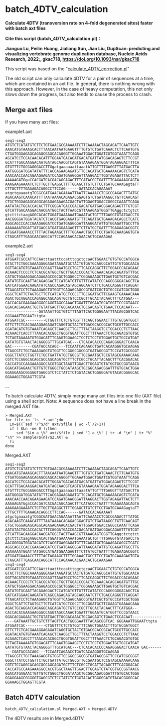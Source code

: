 # batch_4DTV_calculation
**Calculate 4DTV (transversion rate on 4-fold degenerated sites) faster with batch axt files**

**Cite this script (batch_4DTV_calculation.pl)：**

**Jianguo Lu, Peilin Huang, Jialiang Sun, Jian Liu, DupScan: predicting and visualizing vertebrate genome duplication database, Nucleic Acids Research, 2022;, gkac718, https://doi.org/10.1093/nar/gkac718**


This script was based on the "[calculate_4DTV_correction.pl](https://github.com/JinfengChen/Scripts/blob/master/FFgenome/03.evolution/distance_kaks_4dtv/bin/calculate_4DTV_correction.pl)"

The old script can only calculate 4DTV for a pair of sequences at a time, which are contained in an axt file.
In general, there is nothing wrong with this approach.
However, in the case of heavy computation, this not only slows down the progress, but also tends to cause the process to crash.

## Merge axt files
If you have many axt files:

example1.axt
```
seq1-seq2
ATGTCTCATATGTCTTCTGTGAACGCGAAAAATCTTCAAAAACTAGCAGATTCAATTGTC
AAACATGTAAAGCACTTTAACAATAATGAAGTTTTGTGTCTGATCAAACTCTTCAATGTG
CTGATGGGAGAGCAGAGCGAGCACAGGGTTGGAAATGGACTGGATCGTGGTAAATTCAGG
AGCATCCTCCACAACACATTTGGAATGACAGATGACATGATTATGGACAGAGTCTTCCGT
GCATTTGACAAGGACAATGATAGCAACGTCAGTGTAAAAGAATGGATAGAAGGACTTTCA
GTGTTTCTGCGAGGGACCTTGgatgaaaaaattaaatATTGTTTTGAGGTTTATGACTTA
AATGGGGATGGATATATTTCACGAGAAGAGATGTTCCACATGCTGAAAAACAGTCTCATA
AAACAACCAACAGAAGAAGATCCAGATGAAGGGATTAAGGACTTGGTAGAGATTACTCTT
AAAAAGATGgaCCACGATCACGACAGCAGACTTTCATACGCTGATTTTGAGAAAGCAGTA
AAAGAAGAAAATCTCTTGCTTGAGGCTTTTGGAGCTTGTCTTCCTGATGCAAAGagtaTT
CTTGCTTTTGAAAGACAGGCCTTCCAG------GATACCACAGAAAAT
atgctgaaaatgTCGGCGATGAACAGAAAATTAATTCAAAACCTCGCCGAGACTTTATGC
AGACAAGTCAAACATTTTAATAAAACAGAGACGGAGTGTCTGATAAGGCTGTTCAACAGT
CTGCTGGGAGAGCAGGCAGAGAGAAAGACGACTATTGGAGTGGACCGGGCCAAATTCAGA
AATATACTGCACCACACTTTCGGGATGACCGACGACATGATGACGGACAGAGTTTGTCGT
GTCATTGACAAGGACAACGATGGCTACTTAAGCGTTAAAGAGTGGGTTGAggctctgtct
gtctttctaagAGGCACACTGGATGAAAAAATGAAATaCTGTTTTGAGGTGTATGACCTG
AACGGGGATGGATACATCTCACGTGAGGAGATGTTTCAGATGCTGAAAGACAGCCTCATC
AGGCAGCCCACCGAAGAGGATCCTGATGAGGGGATTAAGGATATTGTGGAGATTGCCTTG
AAAAAAATGGATTATGACCATGATGGAAGAGTTTCTTATGCTGATTTTGAGAAGACGGTC
ATGGATGAAAACCTTTTACTAGAAGCTTTTGGAAACTGCCTTCCTGATGCAAAGAGTGTA
CTAGCATTTGAGCAACAGGCATTCCAGAAACACGAACACTGCAAAGAA
```
example2.axt
```
seq3-seq4
ATGGATCGCCATTCCAAtttaatttccatttggctgcaACTGGAACTGTGTGCCATGGCA
GTACTTCTGGCAAAAGGGGAGATAAGATGCTACTGTGATGCAGCGCATTGTGTGGCAACA
GGTTACATGTGTAAATCCGAGTTAAATGCCTGCTTCACCAGGCTTCTGGACCCACAGAAC
ACAAACTCCCCTCTCACGCATGGCTGCTTGGACCCGACTGCAAACACAGCAGATGTTTGC
CATGCTGGAAGGACAGAGAGCCGCGCTGGGGCCTCGGAGAAGCTTGAGTGCTGTCACGAC
GATATGTGCAATTACAGAGGACTCCATGATGTTGTTTCATATCCCAGGGGGGACAGCTCA
GATCATGGAACAAGATATCAGCCAGACAGTAGCAGGAATCTTCTGACCAGGGTTCAGGAT
TTAACATCCTCTAAAGAGCTGTGGTTCAGAGCAGCCGTGATCGCTGTGCCCATCGCTGGG
GGGCTCATTCTAGTGCTTCTCATCATGCTCGCCTTGCGGATGCTTCGAAGTGAAAACAAA
AGACTGCAGGACCAGAGGCAGCAGATGCTGTCCCGCTTGCACTACAACTTTCATGGA---
CACCACACGAAGAAGGGCCAGGTAGCCAAACTGGATTTGGAATGCATGGTTCCCGTAACC
GGACACGAGAACTGCTGTATGACTTGCGACAAACTGCGACAGTCTGAACTCCACAAT---
---------------GATAAATTGCTGTCTTTAGTTCACTGGGGAATTTACAGCGGTCAC
GGGAAATTGGAATttgta
ATGGATCGC---------CTGGTTTCTCTGTGGTTTCAGCTGGAACTTTGTGCGATGGCT
GTTCTTCTCACGAAAGGAGAGATCAGGTGCTACTGTGACGCACCGCACTGCGTTGCCACC
GGATACATGTGTAAATCAGAGCTCAACGCTTGCTTTACTAAGGTCCTGGACCCTCTTAAC
ACAAACTCACCTTTAACACACGGCTGCGTGGATTCGCTTTTAAACTCTGCAGACGTGTGC
TCTAGTAAAAATGTGGACATTTCAAGTGGAAGCTCCTCTCCTGTGGAGTGCTGCCATGAT
GATATGTGTAACTACAGGGGTTTGCATGAC---CTCACACACCCCAGAGGGGACTCAACA
GAC---------CGATACCACAGC---TCCAATCAGAACCTGATCACAAGGGTGCAAGAG
TTAGCGTCTGCTAAAGAGGTGTGGTTCCGGGCGGCGGTGATAGCGGTTCCCATCGCGGGT
GGGCTTATCCTGGTTCTGCTGATTATGCTGGCGTTGCGAATGCTCCGTAGCGAAAACAAG
CGTCTCCAGGCACAGCGCCAGCAGATGCTTTCTCGCCTGCATTACAGCTTTCACGGACAC
CACCATGCCAAGAAAGGCCACGTGGCTAAGTTGGACTTGGAGTGTATGGTGCCGGTAACG
GGACATGAGAACTGTTGTCTGGGCTGCGATAAGCTGCGGCAGACGGATTTGTGCACTGGA
GGAGGAAGCGGGGGTGAGCGTCTCCTATCTCTGGTACACTGGGGGATGTACACGGGGCAC
GGAAAGCTGGAGTTCGTA
```
...

To batch calculate 4DTV, simply merge many axt files into one file (AXT file) using a shell script. 
Note: A sequence does not have a line break in the merged AXT file.

```
> Merged.AXT
for file in `ls  *.axt`;do
  Ln=$((`sed '/^$/d' axt/$file | wc -l`/2+1))
  if [ $Ln -ne 0 ];then
     sed "$Ln a \%" axt/$file | sed '1 a \%' | tr -d "\n" | tr "%" "\n" >> sample/${n}/$2.AXT &
  fi
done
```

Merged.AXT
```
seq1-seq2
ATGTCTCATATGTCTTCTGTGAACGCGAAAAATCTTCAAAAACTAGCAGATTCAATTGTC AAACATGTAAAGCACTTTAACAATAATGAAGTTTTGTGTCTGATCAAACTCTTCAATGTG CTGATGGGAGAGCAGAGCGAGCACAGGGTTGGAAATGGACTGGATCGTGGTAAATTCAGG AGCATCCTCCACAACACATTTGGAATGACAGATGACATGATTATGGACAGAGTCTTCCGT GCATTTGACAAGGACAATGATAGCAACGTCAGTGTAAAAGAATGGATAGAAGGACTTTCA GTGTTTCTGCGAGGGACCTTGgatgaaaaaattaaatATTGTTTTGAGGTTTATGACTTA AATGGGGATGGATATATTTCACGAGAAGAGATGTTCCACATGCTGAAAAACAGTCTCATA AAACAACCAACAGAAGAAGATCCAGATGAAGGGATTAAGGACTTGGTAGAGATTACTCTT AAAAAGATGgaCCACGATCACGACAGCAGACTTTCATACGCTGATTTTGAGAAAGCAGTA AAAGAAGAAAATCTCTTGCTTGAGGCTTTTGGAGCTTGTCTTCCTGATGCAAAGagtaTT CTTGCTTTTGAAAGACAGGCCTTCCAG------GATACCACAGAAAAT
atgctgaaaatgTCGGCGATGAACAGAAAATTAATTCAAAACCTCGCCGAGACTTTATGC AGACAAGTCAAACATTTTAATAAAACAGAGACGGAGTGTCTGATAAGGCTGTTCAACAGT CTGCTGGGAGAGCAGGCAGAGAGAAAGACGACTATTGGAGTGGACCGGGCCAAATTCAGA AATATACTGCACCACACTTTCGGGATGACCGACGACATGATGACGGACAGAGTTTGTCGT GTCATTGACAAGGACAACGATGGCTACTTAAGCGTTAAAGAGTGGGTTGAggctctgtct gtctttctaagAGGCACACTGGATGAAAAAATGAAATaCTGTTTTGAGGTGTATGACCTG AACGGGGATGGATACATCTCACGTGAGGAGATGTTTCAGATGCTGAAAGACAGCCTCATC AGGCAGCCCACCGAAGAGGATCCTGATGAGGGGATTAAGGATATTGTGGAGATTGCCTTG AAAAAAATGGATTATGACCATGATGGAAGAGTTTCTTATGCTGATTTTGAGAAGACGGTC ATGGATGAAAACCTTTTACTAGAAGCTTTTGGAAACTGCCTTCCTGATGCAAAGAGTGTA CTAGCATTTGAGCAACAGGCATTCCAGAAACACGAACACTGCAAAGAA
seq3-seq4
ATGGATCGCCATTCCAAtttaatttccatttggctgcaACTGGAACTGTGTGCCATGGCA GTACTTCTGGCAAAAGGGGAGATAAGATGCTACTGTGATGCAGCGCATTGTGTGGCAACA GGTTACATGTGTAAATCCGAGTTAAATGCCTGCTTCACCAGGCTTCTGGACCCACAGAAC ACAAACTCCCCTCTCACGCATGGCTGCTTGGACCCGACTGCAAACACAGCAGATGTTTGC CATGCTGGAAGGACAGAGAGCCGCGCTGGGGCCTCGGAGAAGCTTGAGTGCTGTCACGAC GATATGTGCAATTACAGAGGACTCCATGATGTTGTTTCATATCCCAGGGGGGACAGCTCA GATCATGGAACAAGATATCAGCCAGACAGTAGCAGGAATCTTCTGACCAGGGTTCAGGAT TTAACATCCTCTAAAGAGCTGTGGTTCAGAGCAGCCGTGATCGCTGTGCCCATCGCTGGG GGGCTCATTCTAGTGCTTCTCATCATGCTCGCCTTGCGGATGCTTCGAAGTGAAAACAAA AGACTGCAGGACCAGAGGCAGCAGATGCTGTCCCGCTTGCACTACAACTTTCATGGA--CACCACACGAAGAAGGGCCAGGTAGCCAAACTGGATTTGGAATGCATGGTTCCCGTAACC GGACACGAGAACTGCTGTATGACTTGCGACAAACTGCGACAGTCTGAACTCCACAAT-----------------GATAAATTGCTGTCTTTAGTTCACTGGGGAATTTACAGCGGTCAC GGGAAATTGGAATttgta
ATGGATCGC---------CTGGTTTCTCTGTGGTTTCAGCTGGAACTTTGTGCGATGGCT GTTCTTCTCACGAAAGGAGAGATCAGGTGCTACTGTGACGCACCGCACTGCGTTGCCACC GGATACATGTGTAAATCAGAGCTCAACGCTTGCTTTACTAAGGTCCTGGACCCTCTTAAC ACAAACTCACCTTTAACACACGGCTGCGTGGATTCGCTTTTAAACTCTGCAGACGTGTGC TCTAGTAAAAATGTGGACATTTCAAGTGGAAGCTCCTCTCCTGTGGAGTGCTGCCATGAT GATATGTGTAACTACAGGGGTTTGCATGAC---CTCACACACCCCAGAGGGGACTCAACA GAC---------CGATACCACAGC---TCCAATCAGAACCTGATCACAAGGGTGCAAGAG TTAGCGTCTGCTAAAGAGGTGTGGTTCCGGGCGGCGGTGATAGCGGTTCCCATCGCGGGT GGGCTTATCCTGGTTCTGCTGATTATGCTGGCGTTGCGAATGCTCCGTAGCGAAAACAAG CGTCTCCAGGCACAGCGCCAGCAGATGCTTTCTCGCCTGCATTACAGCTTTCACGGACAC CACCATGCCAAGAAAGGCCACGTGGCTAAGTTGGACTTGGAGTGTATGGTGCCGGTAACG GGACATGAGAACTGTTGTCTGGGCTGCGATAAGCTGCGGCAGACGGATTTGTGCACTGGA GGAGGAAGCGGGGGTGAGCGTCTCCTATCTCTGGTACACTGGGGGATGTACACGGGGCAC GGAAAGCTGGAGTTCGTA
```

## Batch 4DTV calculation
```
batch_4DTV_calculation.pl Merged.AXT > Merged.4DTV
```
The 4DTV results are in Merged.4DTV

